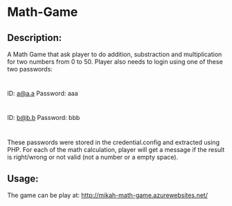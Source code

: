 # Math-Game
## Description:
A Math Game that ask player to do addition, substraction and multiplication for two numbers from 0 to 50. Player also needs to login using one of these two passwords:
# 
ID: a@a.a
Password: aaa
#
ID: b@b.b
Password: bbb
#
These passwords were stored in the credential.config and extracted using PHP. For each of the math calculation, player will get a message if the result is right/wrong or not valid (not a number or a empty space).


## Usage:
The game can be play at: http://mikah-math-game.azurewebsites.net/
